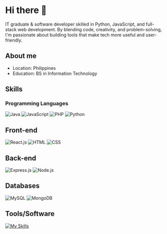# Hi there 👋

IT graduate & software developer skilled in Python, JavaScript, and full-stack web development. By blending code, creativity, and problem-solving, I'm passionate about building tools that make tech more useful and user-friendly.

## About me
- Location: Philippines
- Education: BS in Information Technology

## Skills

### Programming Languages
![Java](https://img.shields.io/badge/Java-white?style=for-the-badge&logo=eclipseide&logoColor=orange)
![JavaScript](https://img.shields.io/badge/JavaScript-F0DB4F?style=for-the-badge&logo=javascript&logoColor=323330)
![PHP](https://img.shields.io/badge/PHP-777BB3?style=for-the-badge&logo=php&logoColor=white)
![Python](https://img.shields.io/badge/Python-4B8BBE?style=for-the-badge&logo=Python&logoColor=FFD43B)

## Front-end
![React.js](https://img.shields.io/badge/React.js-282c34?style=for-the-badge&logo=react&logoColor=white)
![HTML](https://img.shields.io/badge/HTML-grey?style=for-the-badge)
![CSS](https://img.shields.io/badge/CSS-grey?style=for-the-badge)

## Back-end
![Express.js](https://img.shields.io/badge/Express.js-282c34?style=for-the-badge&logo=express&logoColor=white)
![Node.js](https://img.shields.io/badge/Node.js-66cc33?style=for-the-badge&logo=nodedotjs&logoColor=white)

## Databases
![MySQL](https://img.shields.io/badge/MySQL-3E6E93?style=for-the-badge&logo=mysql&logoColor=white)
![MongoDB](https://img.shields.io/badge/MongoDB-0FA14C?style=for-the-badge&logo=mongodb&logoColor=white)

## Tools/Software
[![My Skills](https://skillicons.dev/icons?i=js,html,css,wasm)](https://skillicons.dev)

